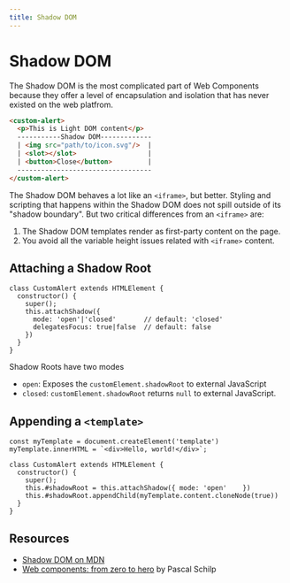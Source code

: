 ```yaml
---
title: Shadow DOM
---
```


# Shadow DOM

The Shadow DOM is the most complicated part of Web Components because they offer a level of encapsulation and isolation that has never existed on the web platfrom. 

```html
<custom-alert>
  <p>This is Light DOM content</p>
  -----------Shadow DOM-------------
  | <img src="path/to/icon.svg"/>  |
  | <slot></slot>                  |
  | <button>Close</button>         |
  ----------------------------------
</custom-alert>
```

The Shadow DOM behaves a lot like an `<iframe>`, but better. Styling and scripting that happens within the Shadow DOM does not spill outside of its "shadow boundary". But two critical differences from an `<iframe>` are:

1. The Shadow DOM templates render as first-party content on the page.
2. You avoid all the variable height issues related with `<iframe>` content.

## Attaching a Shadow Root

```js{4-7}
class CustomAlert extends HTMLElement {
  constructor() {
    super();
    this.attachShadow({ 
      mode: 'open'|'closed'       // default: 'closed'
      delegatesFocus: true|false  // default: false
    })
  }
}
```

Shadow Roots have two modes

  - `open`: Exposes the `customElement.shadowRoot` to external JavaScript  
  - `closed`: `customElement.shadowRoot` returns `null` to external JavaScript.

## Appending a `<template>`

```js{1-2,7-8}
const myTemplate = document.createElement('template')
myTemplate.innerHTML = `<div>Hello, world!</div>`;

class CustomAlert extends HTMLElement {
  constructor() {
    super();
    this.#shadowRoot = this.attachShadow({ mode: 'open'    })
    this.#shadowRoot.appendChild(myTemplate.content.cloneNode(true))
  }
}
```

## Resources

- [Shadow DOM on MDN]()
- [Web components: from zero to hero](https://medium.com/@pascalschilp/web-components-from-zero-to-hero-cf3274752100) by Pascal Schilp
